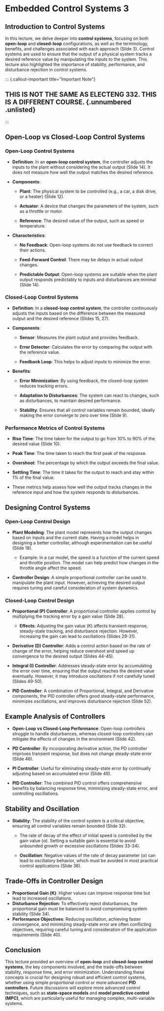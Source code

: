 <!-- lecture8_embedded_control3.qmd -->

# Embedded Control Systems 3

## Introduction to Control Systems

In this lecture, we delve deeper into **control systems**, focusing on both **open-loop** and **closed-loop** configurations, as well as the terminology, benefits, and challenges associated with each approach (Slide 3). Control systems are used to ensure that the output of a physical system tracks a desired reference value by manipulating the inputs to the system. This lecture also highlighted the importance of stability, performance, and disturbance rejection in control systems.

::: {.callout-important title="Important Note"}

## **THIS IS NOT THE SAME AS ELECTENG 332. THIS IS A DIFFERENT COURSE.** {.unnumbered .unlisted}

:::

## Open-Loop vs Closed-Loop Control Systems

### Open-Loop Control Systems

- **Definition**: In an **open-loop control system**, the controller adjusts the inputs to the plant without considering the actual output (Slide 14). It does not measure how well the output matches the desired reference.

- **Components**:

  - **Plant**: The physical system to be controlled (e.g., a car, a disk drive, or a heater) (Slide 12).

  - **Actuator**: A device that changes the parameters of the system, such as a throttle or motor.

  - **Reference**: The desired value of the output, such as speed or temperature.

- **Characteristics**:

  - **No Feedback**: Open-loop systems do not use feedback to correct their actions.

  - **Feed-Forward Control**: There may be delays in actual output changes.

  - **Predictable Output**: Open-loop systems are suitable when the plant output responds predictably to inputs and disturbances are minimal (Slide 14).

### Closed-Loop Control Systems

- **Definition**: In a **closed-loop control system**, the controller continuously adjusts the inputs based on the difference between the measured output and the desired reference (Slides 15, 27).

- **Components**:

  - **Sensor**: Measures the plant output and provides feedback.

  - **Error Detector**: Calculates the error by comparing the output with the reference value.

  - **Feedback Loop**: This helps to adjust inputs to minimize the error.

- **Benefits**:

  - **Error Minimization**: By using feedback, the closed-loop system reduces tracking errors.

  - **Adaptation to Disturbances**: The system can react to changes, such as disturbances, to maintain desired performance.

  - **Stability**: Ensures that all control variables remain bounded, ideally making the error converge to zero over time (Slide 9).

### Performance Metrics of Control Systems

- **Rise Time**: The time taken for the output to go from 10% to 90% of the desired value (Slide 10).

- **Peak Time**: The time taken to reach the first peak of the response.

- **Overshoot**: The percentage by which the output exceeds the final value.

- **Settling Time**: The time it takes for the output to reach and stay within 1% of the final value.

- These metrics help assess how well the output tracks changes in the reference input and how the system responds to disturbances.

## Designing Control Systems

### Open-Loop Control Design
- **Plant Modeling**: The plant model represents how the output changes based on inputs and the current state. Having a model helps in designing a better controller, although experimentation can be useful (Slide 18).

  - Example: In a car model, the speed is a function of the current speed and throttle position. The model can help predict how changes in the throttle angle affect the speed.

- **Controller Design**: A simple proportional controller can be used to manipulate the plant input. However, achieving the desired output requires tuning and careful consideration of system dynamics.

### Closed-Loop Control Design

- **Proportional (P) Controller**: A proportional controller applies control by multiplying the tracking error by a gain value (Slide 28).

  - **Effects**: Adjusting the gain value (Κ) affects transient response, steady-state tracking, and disturbance rejection. However, increasing the gain can lead to oscillations (Slides 29-31).

- **Derivative (D) Controller**: Adds a control action based on the rate of change of the error, helping reduce overshoot and speed up convergence to the desired output (Slides 44-45).

- **Integral (I) Controller**: Addresses steady-state error by accumulating the error over time, ensuring that the output reaches the desired value eventually. However, it may introduce oscillations if not carefully tuned (Slides 49-50).

- **PID Controller**: A combination of Proportional, Integral, and Derivative components, the PID controller offers good steady-state performance, minimizes oscillations, and improves disturbance rejection (Slide 52).

## Example Analysis of Controllers

- **Open-Loop vs Closed-Loop Performance**: Open-loop controllers struggle to handle disturbances, whereas closed-loop controllers can mitigate the effects of changes in the environment (Slide 42).

- **PD Controller**: By incorporating derivative action, the PD controller improves transient response, but does not change steady-state error (Slide 46).

- **PI Controller**: Useful for eliminating steady-state error by continually adjusting based on accumulated error (Slide 49).

- **PID Controller**: The combined PID control offers comprehensive benefits by balancing response time, minimizing steady-state error, and controlling oscillations.

## Stability and Oscillation

- **Stability**: The stability of the control system is a critical objective, ensuring all control variables remain bounded (Slide 32).

  - The rate of decay of the effect of initial speed is controlled by the gain value ($\alpha$). Setting a suitable gain is essential to avoid unbounded growth or excessive oscillations (Slides 33-34).

  - **Oscillation**: Negative values of the rate of decay parameter ($\alpha$) can lead to oscillatory behavior, which must be avoided in most practical control applications (Slide 38).

## Trade-Offs in Controller Design

- **Proportional Gain (Κ)**: Higher values can improve response time but lead to increased oscillations.
- **Disturbance Rejection**: To effectively reject disturbances, the proportional gain must be balanced to avoid compromising system stability (Slide 34).
- **Performance Objectives**: Reducing oscillation, achieving faster convergence, and minimizing steady-state error are often conflicting objectives, requiring careful tuning and consideration of the application requirements (Slide 40).

## Conclusion

This lecture provided an overview of **open-loop** and **closed-loop control systems**, the key components involved, and the trade-offs between stability, response time, and error minimization. Understanding these concepts is crucial for designing robust and efficient control systems, whether using simple proportional control or more advanced **PID controllers**. Future discussions will explore more advanced control techniques, such as **state-space models** and **model predictive control (MPC)**, which are particularly useful for managing complex, multi-variable systems.

